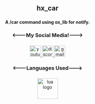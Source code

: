 <h2 align="center">hx_car</h2>

###

<h4 align="center">A /car command using ox_lib for notify.</h4>

###

<h3 align="center"><---My Social Media!---></h3>

###

<div align="center">
  <a href="https://www.youtube.com/channel/UCUns3Qiy2yqS_DOAJmiXpKg" target="_blank">
    <img src="https://img.shields.io/static/v1?message=My%20Youtube%20CHannel&logo=youtube&label=&color=FF0000&logoColor=white&labelColor=&style=for-the-badge" height="35" alt="youtube logo"  />
  </a>
  <a href="https://discord.gg/JJjADNnu6B" target="_blank">
    <img src="https://img.shields.io/static/v1?message=My%20Discord%20Server&logo=discord&label=&color=7289DA&logoColor=white&labelColor=&style=for-the-badge" height="35" alt="discord logo"  />
  </a>
  <a href="haxalottdevelopments@gmail.com" target="_blank">
    <img src="https://img.shields.io/static/v1?message=My%20Email&logo=gmail&label=&color=D14836&logoColor=white&labelColor=&style=for-the-badge" height="35" alt="gmail logo"  />
  </a>
</div>

###

<h3 align="center"><---Languages Used---></h3>

###

<div align="center">
  <img src="https://cdn.jsdelivr.net/gh/devicons/devicon/icons/lua/lua-original.svg" height="65" alt="lua logo"  />
</div>

###
